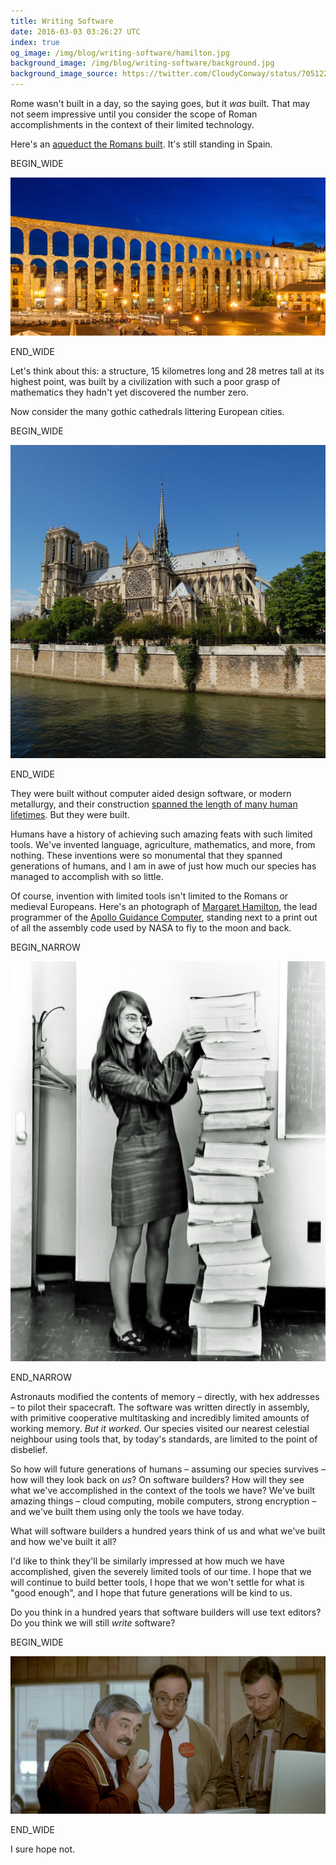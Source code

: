 ```yaml
---
title: Writing Software
date: 2016-03-03 03:26:27 UTC
index: true
og_image: /img/blog/writing-software/hamilton.jpg
background_image: /img/blog/writing-software/background.jpg
background_image_source: https://twitter.com/CloudyConway/status/705122483943432197
---
```


Rome wasn't built in a day, so the saying goes, but it _was_ built. That may not seem impressive until you consider the scope of Roman accomplishments in the context of their limited technology. 

<!-- more -->

Here's an [aqueduct the Romans built](https://en.wikipedia.org/wiki/Aqueduct_of_Segovia). It's still standing in Spain. 

BEGIN_WIDE

[![The Segovia Aqueduct](/img/blog/writing-software/aqueduct.jpg)](https://commons.wikimedia.org/wiki/File:Roman_Aqueduct_Segovia_night_2012_Spain.jpg)

END_WIDE

Let's think about this: a structure, 15 kilometres long and 28 metres tall at its highest point, was built by a civilization with such a poor grasp of mathematics they hadn't yet discovered the number zero. 

Now consider the many gothic cathedrals littering European cities.

BEGIN_WIDE

[![Notre Dame cathedral](/img/blog/writing-software/notredame.jpg)](https://en.wikipedia.org/wiki/File:Notre_Dame_dalla_Senna.jpg)

END_WIDE

They were built without computer aided design software, or modern metallurgy, and their construction [spanned the length of many human lifetimes](https://en.wikipedia.org/wiki/Notre_Dame_de_Paris#Timeline_of_construction). But they were built.

Humans have a history of achieving such amazing feats with such limited tools. We've invented language, agriculture, mathematics, and more, from nothing. These inventions were so monumental that they spanned generations of humans, and I am in awe of just how much our species has managed to accomplish with so little.

Of course, invention with limited tools isn't limited to the Romans or medieval Europeans. Here's an photograph of [Margaret Hamilton](https://en.wikipedia.org/wiki/Margaret_Hamilton_(scientist)), the lead programmer of the [Apollo Guidance Computer](https://en.wikipedia.org/wiki/Apollo_Guidance_Computer), standing next to a print out of all the assembly code used by NASA to fly to the moon and back.

BEGIN_NARROW

[![Lead AGC programmer Margaret Hamilton](/img/blog/writing-software/hamilton.jpg)](https://commons.wikimedia.org/wiki/File:Margaret_Hamilton.gif)

END_NARROW

Astronauts modified the contents of memory – directly, with hex addresses – to pilot their spacecraft. The software was written directly in assembly, with primitive cooperative multitasking and incredibly limited amounts of working memory. _But it worked_. Our species visited our nearest celestial neighbour using tools that, by today's standards, are limited to the point of disbelief.  

So how will future generations of humans – assuming our species survives – how will they look back on _us_? On software builders? How will they see what we've accomplished in the context of the tools we have? We've built amazing things – cloud computing, mobile computers, strong encryption – and we've built them using only the tools we have today.

What will software builders a hundred years think of us and what we've built and how we've built it all?

I'd like to think they'll be similarly impressed at how much we have accomplished, given the severely limited tools of our time. I hope that we will continue to build better tools, I hope that we won't settle for what is "good enough", and I hope that future generations will be kind to us.

Do you think in a hundred years that software builders will use text editors? Do you think we will still _write_ software?

BEGIN_WIDE

![How quaint, indeed.](/img/blog/writing-software/scotty.jpg)

END_WIDE

I sure hope not.
